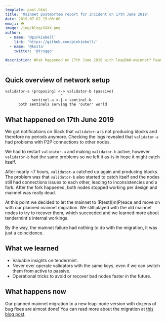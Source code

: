 ```yaml
---
template: post.html
title: 'Mainnet postmortem report for incident on 17th June 2019'
date: 2019-07-02 15:00:00
emoji: ⛑
image: /img/blog/XXXX.png
author:
  - name: '@pinkiebell'
    link: 'https://github.com/pinkiebell/'
  - name: '@kosta'
    twitter: '@troggo'

description: What happened on 17th June 2019 with leapDAO-mainnet? Read on...
---
```


## Quick overview of network setup

```
validator-a (proposing) <-> validator-b (passive)
                         ^
            sentinel-a <-|-> sentinel-b
      both sentinels serving the 'outer' world
```

## What happened on 17th June 2019

We got notifications on Slack that `validator-a` is not producing blocks and therefore no periods anymore.
Checking the logs revealed that `validator-a` had problems with P2P connections to other nodes.

We had to restart `validator-a` and making `validator-b` active, however `validator-b` had the same problems so we
left it as-is in hope it might catch itself.

After nearly ~7 hours, `validator-a` catched up again and producing blocks.
The problem was that `validator-b` also started to catch itself and the nodes still had connections issues to each other,
leading to inconsistencies and a fork. After the fork happened, both nodes stopped working per design and mainnet was really dead.

At this point we decided to let the mainnet to (R)est(I)n(P)eace and move on with our planned mainnet migration.
We still played with the old mainnet nodes to try to recover them, which succeeded and we learned more about tendermint's internal workings.

By the way, the mainnet failure had nothing to do with the migration, it was just a coincidence.

## What we learned

- Valuable insights on tendermint.
- Never ever operate validators with the same keys, even if we can switch them from active to passive.
- Operational tricks to avoid or recover bad nodes faster in the future.

## What happens now

Our planned mainnet migration to a new leap-node version with dozens of bug fixes are almost done!
You can read more about the migration at [this blog post](https://leapdao.org/blog/mainnet-revamp/).
